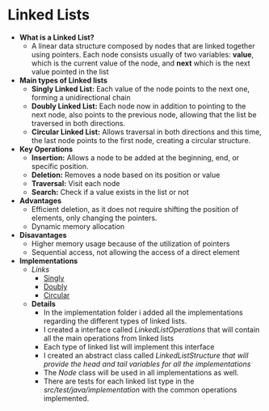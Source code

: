 # Linked Lists

* **What is a Linked List?**
    * A linear data structure composed by nodes that are linked together using
      pointers. Each node consists usually of two variables: **value**, which
      is the current value of the node, and **next** which is the next value pointed in the list
* **Main types of Linked lists**
    * **Singly Linked List:** Each value of the node points to the next one, forming a
      unidirectional chain
    * **Doubly Linked List:** Each node now in addition to pointing to the next node, also points to
      the previous node, allowing that the list be traversed in both directions.
    * **Circular Linked List:** Allows traversal in both directions and this time, the last node
      points to the first node, creating a circular structure.
* **Key Operations**
    * **Insertion:** Allows a node to be added at the beginning, end, or specific position.
    * **Deletion:** Removes a node based on its position or value
    * **Traversal:** Visit each node
    * **Search:** Check if a value exists in the list or not
* **Advantages**
    * Efficient deletion, as it does not require shifting the position of elements, only changing
      the pointers.
    * Dynamic memory allocation
* **Disavantages**
    * Higher memory usage because of the utilization of pointers
    * Sequential access, not allowing the access of a direct element
* **Implementations**
    * _Links_
        * [Singly](https://github.com/felipeNeves93/datastructures-linked-list/blob/master/src/main/java/com/linkedlistdatastructure/implementation/singly/SinglyLinkedList.java)
        * [Doubly](https://github.com/felipeNeves93/datastructures-linked-list/blob/master/src/main/java/com/linkedlistdatastructure/implementation/doubly/DoublyLinkedList.java)
        * [Circular](https://github.com/felipeNeves93/datastructures-linked-list/blob/master/src/main/java/com/linkedlistdatastructure/implementation/circular/CircularLinkedList.java)
    * **Details**
        * In the implementation folder i added all the implementations regarding the different types
          of linked lists.
        * I created a interface called _LinkedListOperations_ that will contain all the main
          operations
          from linked lists
        * Each type of linked list will implement this interface
        * I created an abstract class called _LinkedListStructure that will provide the head and
          tail variables for all the implementations_
        * The _Node_ class will be used in all implementations as well.
        * There are tests for each linked list type in the _src/test/java/implementation_ with the
          common
          operations
          implemented.